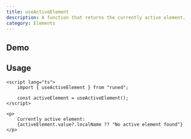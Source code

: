 ```yaml
---
title: useActiveElement
description: A function that returns the currently active element.
category: Elements
---
```


<script>
import Demo from '$lib/components/demos/use-active-element.svelte';
</script>

## Demo

<Demo />

## Usage

```svelte
<script lang="ts">
	import { useActiveElement } from "runed";

	const activeElement = useActiveElement();
</script>

<p>
	Currently active element:
	{activeElement.value?.localName ?? "No active element found"}
</p>
```

